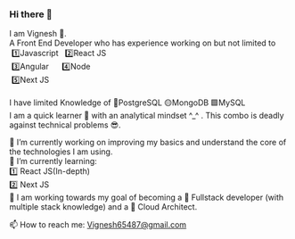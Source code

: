 ### Hi there 👋 

I am Vignesh 🧑. <br> A Front End Developer who has experience working on but not limited to <br/>
     &nbsp;1️⃣Javascript &nbsp; 2️⃣React JS<br/>
     &nbsp;3️⃣Angular  &nbsp;&nbsp; &nbsp;  4️⃣Node <br/>
     &nbsp;5️⃣Next JS <br/><br/>
I have limited Knowledge of 🧡PostgreSQL 🟡MongoDB 🟩MySQL <br/>
I am a quick learner 🏃‍ with an analytical mindset ^_^ . This combo is deadly against technical problems 😎.

🔭 I’m currently working on improving my basics and understand the core of the technologies I am using. <br/>
🌱 I’m currently learning: <br/>
    1️⃣ React JS(In-depth) <br/>
    2️⃣ Next JS <br/>
🥅 I am working towards my goal of becoming a 🧡 Fullstack developer (with multiple stack knowledge) and a 💜 Cloud Architect.

📫 How to reach me: Vignesh65487@gmail.com
<!--
**vigneshkrv/vigneshkrv** is a ✨ _special_ ✨ repository because its `README.md` (this file) appears on your GitHub profile.

Here are some ideas to get you started: 

- 🔭 I’m currently working on ...
- 🌱 I’m currently learning ...
- 👯 I’m looking to collaborate on ...
- 🤔 I’m looking for help with ...
- 💬 Ask me about ...
- ...
- 😄 Pronouns: ...
- ⚡ Fun fact: ...
-->
